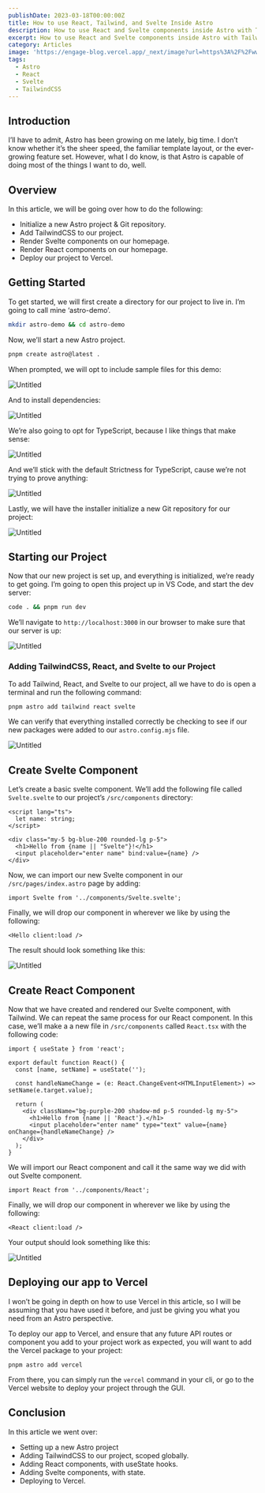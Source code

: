 ```yaml
---
publishDate: 2023-03-18T00:00:00Z
title: How to use React, Tailwind, and Svelte Inside Astro
description: How to use React and Svelte components inside Astro with TailwindCSS.
excerpt: How to use React and Svelte components inside Astro with TailwindCSS.
category: Articles
image: 'https://engage-blog.vercel.app/_next/image?url=https%3A%2F%2Fwww.notion.so%2Fimage%2Fhttps%253A%252F%252Fcss-tricks.com%252Fwp-content%252Fuploads%252F2021%252F05%252Fastro-homepage.png%3Ftable%3Dblock%26id%3D63300481-8309-489c-bdbc-169195374161%26cache%3Dv2&w=3840&q=75'
tags:
  - Astro
  - React
  - Svelte
  - TailwindCSS
---
```


## Introduction

I’ll have to admit, Astro has been growing on me lately, big time. I don’t know whether it’s the sheer speed, the familiar template layout, or the ever-growing feature set. However, what I do know, is that Astro is capable of doing most of the things I want to do, well.

## Overview

In this article, we will be going over how to do the following:

- Initialize a new Astro project & Git repository.
- Add TailwindCSS to our project.
- Render Svelte components on our homepage.
- Render React components on our homepage.
- Deploy our project to Vercel.

## Getting Started

To get started, we will first create a directory for our project to live in. I’m going to call mine ‘astro-demo’.

```bash
mkdir astro-demo && cd astro-demo
```

Now, we’ll start a new Astro project.

```bash
pnpm create astro@latest .
```

When prompted, we will opt to include sample files for this demo:

![Untitled](https://miro.medium.com/v2/resize:fit:1400/0*EdC1Ocx_mshkElut)

And to install dependencies:

![Untitled](https://miro.medium.com/v2/resize:fit:1400/0*3XOrd9i6Hq9nUawb)

We’re also going to opt for TypeScript, because I like things that make sense:

![Untitled](https://miro.medium.com/v2/resize:fit:1400/0*XgV0A4SCXT9iefRo)

And we’ll stick with the default Strictness for TypeScript, cause we’re not trying to prove anything:

![Untitled](https://miro.medium.com/v2/resize:fit:1400/0*zLQB1JUau8vugS5w)

Lastly, we will have the installer initialize a new Git repository for our project:

![Untitled](https://miro.medium.com/v2/resize:fit:1400/0*fdtGtRLqDa5BwhYI)

## Starting our Project

Now that our new project is set up, and everything is initialized, we’re ready to get going. I’m going to open this project up in VS Code, and start the dev server:

```bash
code . && pnpm run dev
```

We’ll navigate to `http://localhost:3000` in our browser to make sure that our server is up:

![Untitled](https://miro.medium.com/v2/resize:fit:1400/0*Q0p0plNS_P0odjct)

### Adding TailwindCSS, React, and Svelte to our Project

To add Tailwind, React, and Svelte to our project, all we have to do is open a terminal and run the following command:

```bash
pnpm astro add tailwind react svelte
```

We can verify that everything installed correctly be checking to see if our new packages were added to our `astro.config.mjs` file.

![Untitled](https://miro.medium.com/v2/resize:fit:1400/0*riuGkBsOD0Ag7veJ)

## Create Svelte Component

Let’s create a basic svelte component. We’ll add the following file called `Svelte.svelte` to our project’s `/src/components` directory:

```tsx
<script lang="ts">
  let name: string;
</script>

<div class="my-5 bg-blue-200 rounded-lg p-5">
  <h1>Hello from {name || "Svelte"}!</h1>
  <input placeholder="enter name" bind:value={name} />
</div>
```

Now, we can import our new Svelte component in our `/src/pages/index.astro` page by adding:

```tsx
import Svelte from '../components/Svelte.svelte';
```

Finally, we will drop our component in wherever we like by using the following:

```tsx
<Hello client:load />
```

The result should look something like this:

![Untitled](https://miro.medium.com/v2/resize:fit:1400/0*Ctm4cs7vzxHLrUtY)

## Create React Component

Now that we have created and rendered our Svelte component, with Tailwind. We can repeat the same process for our React component. In this case, we’ll make a a new file in `/src/components` called `React.tsx` with the following code:

```tsx
import { useState } from 'react';

export default function React() {
  const [name, setName] = useState('');

  const handleNameChange = (e: React.ChangeEvent<HTMLInputElement>) => setName(e.target.value);

  return (
    <div className="bg-purple-200 shadow-md p-5 rounded-lg my-5">
      <h1>Hello from {name || 'React'}.</h1>
      <input placeholder="enter name" type="text" value={name} onChange={handleNameChange} />
    </div>
  );
}
```

We will import our React component and call it the same way we did with out Svelte component.

```tsx
import React from '../components/React';
```

Finally, we will drop our component in wherever we like by using the following:

```tsx
<React client:load />
```

Your output should look something like this:

![Untitled](https://miro.medium.com/v2/resize:fit:1400/0*n2Rk687QkcQdZFKp)

## Deploying our app to Vercel

I won’t be going in depth on how to use Vercel in this article, so I will be assuming that you have used it before, and just be giving you what you need from an Astro perspective.

To deploy our app to Vercel, and ensure that any future API routes or component you add to your project work as expected, you will want to add the Vercel package to your project:

```tsx
pnpm astro add vercel
```

From there, you can simply run the `vercel` command in your cli, or go to the Vercel website to deploy your project through the GUI.

## Conclusion

In this article we went over:

- Setting up a new Astro project
- Adding TailwindCSS to our project, scoped globally.
- Adding React components, with useState hooks.
- Adding Svelte components, with state.
- Deploying to Vercel.
